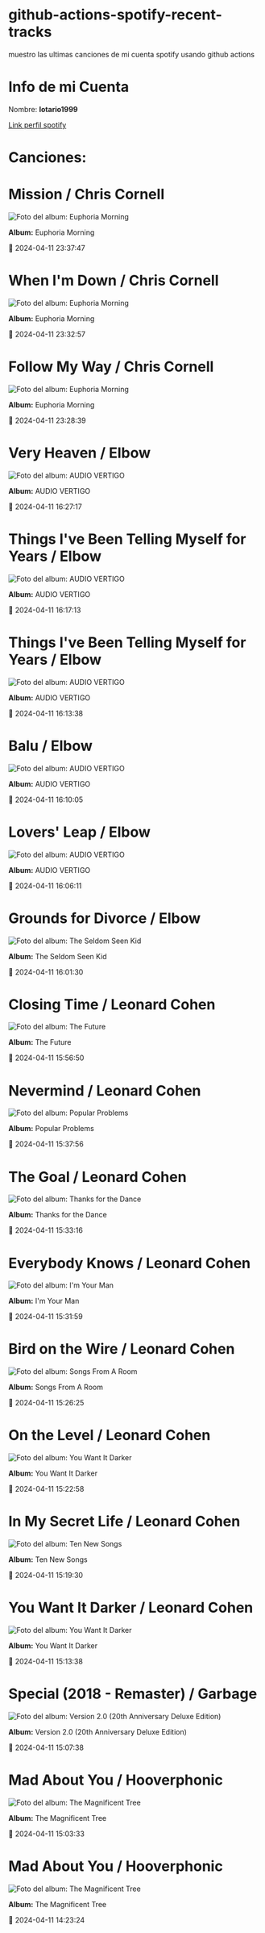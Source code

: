 

# github-actions-spotify-recent-tracks        

muestro las ultimas canciones de mi cuenta spotify usando github actions

# Info de mi Cuenta
Nombre: **lotario1999**

[Link perfil spotify](https://open.spotify.com/user/lotario1999)

# Canciones:



# **Mission** / Chris Cornell

![Foto del album: Euphoria Morning](https://i.scdn.co/image/ab67616d00001e02bd74dc1cdeeb5c4b57945cab)

**Album:** Euphoria Morning

📅 2024-04-11 23:37:47


# **When I'm Down** / Chris Cornell

![Foto del album: Euphoria Morning](https://i.scdn.co/image/ab67616d00001e02bd74dc1cdeeb5c4b57945cab)

**Album:** Euphoria Morning

📅 2024-04-11 23:32:57


# **Follow My Way** / Chris Cornell

![Foto del album: Euphoria Morning](https://i.scdn.co/image/ab67616d00001e02bd74dc1cdeeb5c4b57945cab)

**Album:** Euphoria Morning

📅 2024-04-11 23:28:39


# **Very Heaven** / Elbow

![Foto del album: AUDIO VERTIGO](https://i.scdn.co/image/ab67616d00001e02d4b42e4ae44e47a0354f58cf)

**Album:** AUDIO VERTIGO

📅 2024-04-11 16:27:17


# **Things I've Been Telling Myself for Years** / Elbow

![Foto del album: AUDIO VERTIGO](https://i.scdn.co/image/ab67616d00001e024646a4a069e62edd10af37e9)

**Album:** AUDIO VERTIGO

📅 2024-04-11 16:17:13


# **Things I've Been Telling Myself for Years** / Elbow

![Foto del album: AUDIO VERTIGO](https://i.scdn.co/image/ab67616d00001e02d4b42e4ae44e47a0354f58cf)

**Album:** AUDIO VERTIGO

📅 2024-04-11 16:13:38


# **Balu** / Elbow

![Foto del album: AUDIO VERTIGO](https://i.scdn.co/image/ab67616d00001e02d4b42e4ae44e47a0354f58cf)

**Album:** AUDIO VERTIGO

📅 2024-04-11 16:10:05


# **Lovers' Leap** / Elbow

![Foto del album: AUDIO VERTIGO](https://i.scdn.co/image/ab67616d00001e02d4b42e4ae44e47a0354f58cf)

**Album:** AUDIO VERTIGO

📅 2024-04-11 16:06:11


# **Grounds for Divorce** / Elbow

![Foto del album: The Seldom Seen Kid](https://i.scdn.co/image/ab67616d00001e02967a417ba6b1db017324e8a8)

**Album:** The Seldom Seen Kid

📅 2024-04-11 16:01:30


# **Closing Time** / Leonard Cohen

![Foto del album: The Future](https://i.scdn.co/image/ab67616d00001e02c590964fc4f433f500ebf0b6)

**Album:** The Future

📅 2024-04-11 15:56:50


# **Nevermind** / Leonard Cohen

![Foto del album: Popular Problems](https://i.scdn.co/image/ab67616d00001e029fa34c252ff2ded009b55117)

**Album:** Popular Problems

📅 2024-04-11 15:37:56


# **The Goal** / Leonard Cohen

![Foto del album: Thanks for the Dance](https://i.scdn.co/image/ab67616d00001e024921ae768a6b73150a15e16d)

**Album:** Thanks for the Dance

📅 2024-04-11 15:33:16


# **Everybody Knows** / Leonard Cohen

![Foto del album: I'm Your Man](https://i.scdn.co/image/ab67616d00001e0225b12e3030dcf540319f687e)

**Album:** I'm Your Man

📅 2024-04-11 15:31:59


# **Bird on the Wire** / Leonard Cohen

![Foto del album: Songs From A Room](https://i.scdn.co/image/ab67616d00001e02f6d9829249efe7ddd08f1b00)

**Album:** Songs From A Room

📅 2024-04-11 15:26:25


# **On the Level** / Leonard Cohen

![Foto del album: You Want It Darker](https://i.scdn.co/image/ab67616d00001e028fc3f01275cae3d8ecb1c26b)

**Album:** You Want It Darker

📅 2024-04-11 15:22:58


# **In My Secret Life** / Leonard Cohen

![Foto del album: Ten New Songs](https://i.scdn.co/image/ab67616d00001e0205cbe0f78efb020ca6938646)

**Album:** Ten New Songs

📅 2024-04-11 15:19:30


# **You Want It Darker** / Leonard Cohen

![Foto del album: You Want It Darker](https://i.scdn.co/image/ab67616d00001e028fc3f01275cae3d8ecb1c26b)

**Album:** You Want It Darker

📅 2024-04-11 15:13:38


# **Special (2018 - Remaster)** / Garbage

![Foto del album: Version 2.0 (20th Anniversary Deluxe Edition)](https://i.scdn.co/image/ab67616d00001e0288ad069d44592dec31db1f95)

**Album:** Version 2.0 (20th Anniversary Deluxe Edition)

📅 2024-04-11 15:07:38


# **Mad About You** / Hooverphonic

![Foto del album: The Magnificent Tree](https://i.scdn.co/image/ab67616d00001e02adc391e06a1ecdc2cb4d193f)

**Album:** The Magnificent Tree

📅 2024-04-11 15:03:33


# **Mad About You** / Hooverphonic

![Foto del album: The Magnificent Tree](https://i.scdn.co/image/ab67616d00001e02adc391e06a1ecdc2cb4d193f)

**Album:** The Magnificent Tree

📅 2024-04-11 14:23:24

